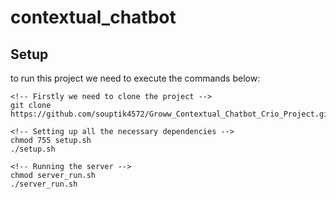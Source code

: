 # contextual_chatbot

## Setup

to run this project we need to execute the commands below:

```
<!-- Firstly we need to clone the project -->
git clone https://github.com/souptik4572/Groww_Contextual_Chatbot_Crio_Project.git

<!-- Setting up all the necessary dependencies -->
chmod 755 setup.sh
./setup.sh

<!-- Running the server -->
chmod server_run.sh
./server_run.sh
```